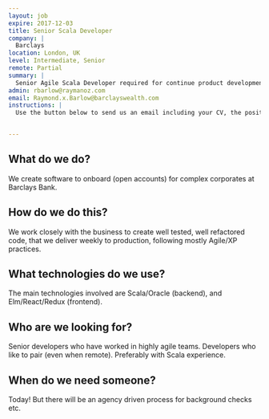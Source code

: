 ```yaml
---
layout: job
expire: 2017-12-03
title: Senior Scala Developer
company: |
  Barclays
location: London, UK
level: Intermediate, Senior
remote: Partial
summary: |
  Senior Agile Scala Developer required for continue product development on corporate client onboarding applications at Barclays.
admin: rbarlow@raymanoz.com
email: Raymond.x.Barlow@barclayswealth.com
instructions: |
  Use the button below to send us an email including your CV, the position you're applying for, and anything else you might want to say.


---
```


<!-- break -->

## What do we do?
We create software to onboard (open accounts) for complex corporates at Barclays Bank.
 
## How do we do this?
We work closely with the business to create well tested, well refactored code, that we deliver weekly to production, following mostly Agile/XP practices.
 
## What technologies do we use?
The main technologies involved are Scala/Oracle (backend), and Elm/React/Redux (frontend).
 
## Who are we looking for?
Senior developers who have worked in highly agile teams. Developers who like to pair (even when remote). Preferably with Scala experience.
 
## When do we need someone?
Today! But there will be an agency driven process for background checks etc.